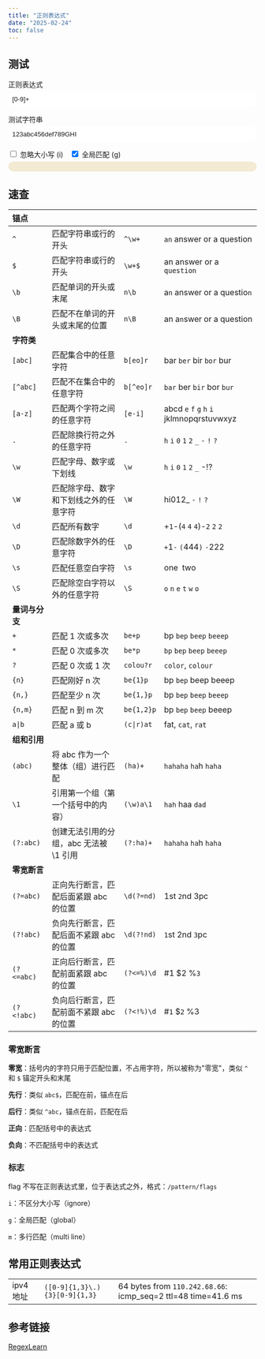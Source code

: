 ```yaml
---
title: "正则表达式"
date: "2025-02-24"
toc: false
---
```



## 测试


<style>
    .container {
        /*max-width: 500px;*/
    }
    .input-group {
        margin-bottom: 15px;
    }
    label {
        display: block;
        user-select: none;
        margin-bottom: 5px;
        font-weight: normal;
        transition: all 0.5s ease;
    }
    input[type="text"] {
        color: var(--text);
        border: 1px solid var(--home-search-border-fg);
        width: 100%;
        padding: 8px;
        box-sizing: border-box;
        border-radius: 10px;
        transition: all var(--transition-time) ease;
    }

    input[type="text"]:focus {
        border: 1px solid var(--home-search-border-focus-fg);
        outline: none;
    }

    #output {
        display: none;
    }
    .modifiers {
        margin-bottom: 0px;
    }
    .modifiers label {
        display: inline-block;
        margin-right: 10px;
    }
    .result {
        margin-top: 0px;
        padding: 10px;
        color: var(--fg);
        background-color: light-dark(#F3EAD3, #333C43);
        border: 1px solid var(--home-search-border-fg);
        border-radius: 10px;
        transition: all var(--transition-time) ease;
    }
    .highlight-0 {
        padding: 2px;
        border-radius: 3px;
    }
    .highlight-1 { margin-right: 1px;padding: 2px; border-radius: 4px; background-color: #7fbbb388; }
    .highlight-2 { margin-right: 1px;padding: 2px; border-radius: 4px; background-color: #a7c08088; }
    .highlight-3 { margin-right: 1px;padding: 2px; border-radius: 4px; background-color: #dbbc7f88; }
    .highlight-4 { margin-right: 1px;padding: 2px; border-radius: 4px; background-color: #e67e4088; }
    .highlight-5 { margin-right: 1px;padding: 2px; border-radius: 4px; background-color: #e67e8088; }
</style>


<div class="container">
    <div class="input-group">
        <label for="regex">正则表达式</label>
        <input type="text" id="regex" value="[0-9]+">
    </div>
    <div class="input-group">
        <label for="testString">测试字符串</label>
        <input type="text" id="testString" value="123abc456def789GHI">
    </div>
    <div class="input-group modifiers">
        <label><input type="checkbox" name="modifier" value="i">  忽略大小写 (i)</label>
        <label><input type="checkbox" name="modifier" value="g" checked>  全局匹配 (g)</label>
    </div>
    <div class="result" id="result">
        <div id="highlightedText"></div>
        <p id="output"></p>
    </div>
</div>


<script>
    // 获取 DOM 元素
    const regexInput = document.getElementById('regex');
    const testStringInput = document.getElementById('testString');
    const modifierCheckboxes = document.querySelectorAll('input[name="modifier"]');
    const outputElement = document.getElementById('output');
    const highlightedTextElement = document.getElementById('highlightedText');
    // 监听输入框和复选框的变化
    regexInput.addEventListener('input', updateResult);
    testStringInput.addEventListener('input', updateResult);
    modifierCheckboxes.forEach(checkbox => {
        checkbox.addEventListener('change', updateResult);
    });
    // 更新结果的函数
    function updateResult() {
        const regexValue = regexInput.value;
        const testString = testStringInput.value;
        // 获取选中的修饰符
        const modifiers = Array.from(modifierCheckboxes)
            .filter(checkbox => checkbox.checked)
            .map(checkbox => checkbox.value)
            .join('');
        try {
            const regex = new RegExp(regexValue, modifiers);
            const matches = testString.match(regex);
            // 显示匹配结果
            if (matches) {
                outputElement.innerHTML = `匹配成功：<br>${matches.join('<br>')}`;
            } else {
                outputElement.innerHTML = '没有找到匹配项';
            }
            // 高亮显示匹配的文本
            if (regexValue) {
                let highlightedText = testString;
                let colorIndex = 0; // 用于切换颜色
                const colors = ['highlight-1', 'highlight-2', 'highlight-3', 'highlight-4', 'highlight-5'];
                // 使用正则表达式替换匹配项
                highlightedText = highlightedText.replace(regex, match => {
                    const colorClass = colors[colorIndex % colors.length]; // 循环使用颜色
                    colorIndex++;
                    return `<span class="highlight-0 ${colorClass}">${match}</span>`;
                });
                highlightedTextElement.innerHTML = highlightedText;
            } else {
                highlightedTextElement.innerHTML = testString; // 如果没有正则表达式，直接显示原文本
            }
        } catch (e) {
            outputElement.innerHTML = `正则表达式错误：${e.message}`;
            highlightedTextElement.innerHTML = testString; // 显示原文本
        }
    }
    // 初始化时调用一次
    updateResult();
</script>




## 速查

<div class="table-container">

|锚点             |                                       |           |                                           |
|:----------------|:--------------------------------------|:----------|:------------------------------------------|
|`^`              |匹配字符串或行的开头                   |`^\w+`     |`an` answer or a question                  |
|`$`              |匹配字符串或行的开头                   |`\w+$`     |an answer or a `question`                  |
|`\b`             |匹配单词的开头或末尾                   |`n\b`      |a`n` answer or a questio`n`                |
|`\B`             |匹配不在单词的开头或末尾的位置         |`n\B`      |an a`n`swer or a question                  |
|**字符类**       |                                       |           |                                           |
|`[abc]`          |匹配集合中的任意字符                   |`b[eo]r`   |bar `ber` bir `bor` bur                    |
|`[^abc]`         |匹配不在集合中的任意字符               |`b[^eo]r`  |`bar` ber `bir` bor `bur`                  |
|`[a-z]`          |匹配两个字符之间的任意字符             |`[e-i]`    |abcd `e` `f` `g` `h` `i` jklmnopqrstuvwxyz |
|`.`              |匹配除换行符之外的任意字符             |`.`        |`h` `i` `0` `1` `2` `_` `-` `!` `?`        |
|`\w`             |匹配字母、数字或下划线                 |`\w`       |`h` `i` `0` `1` `2` `_` -!?                |
|`\W`             |匹配除字母、数字和下划线之外的任意字符 |`\W`       |hi012_ `-` `!` `?`                         |
|`\d`             |匹配所有数字                           |`\d`       |+`1`-(`4` `4` `4`)-`2` `2` `2`             |
|`\D`             |匹配除数字外的任意字符                 |`\D`       |`+`1`-` `(`444`)` `-`222                   |
|`\s`             |匹配任意空白字符                       |`\s`       |one` `two                                  |
|`\S`             |匹配除空白字符以外的任意字符           |`\S`       |`o` `n` `e`  `t` `w` `o`                   |
|**量词与分支**   |                                       |           |                                           |
|`+`              |匹配 1 次或多次                        |`be+p`     |bp `bep` `beep` `beeep`                    |
|`*`              |匹配 0 次或多次                        |`be*p`     |`bp` `bep` `beep` `beeep`                  |
|`?`              |匹配 0 次或 1 次                       |`colou?r`  |`color`, `colour`                          |
|`{n}`            |匹配刚好 n 次                          |`be{1}p`   |bp `bep` beep beeep                        |
|`{n,}`           |匹配至少 n 次                          |`be{1,}p`  |bp `bep` `beep` `beeep`                    |
|`{n,m}`          |匹配 n 到 m 次                         |`be{1,2}p` |bp `bep` `beep` beeep                      |
|`a\|b`           |匹配 a 或 b                            |`(c\|r)at` |fat, `cat`, `rat`                          |
|**组和引用**     |                                       |           |                                           |
|`(abc)`          |将 abc 作为一个整体（组）进行匹配      |`(ha)+`    |`hahaha` `ha`h `haha`                      |
|`\1`             |引用第一个组（第一个括号中的内容）     |`(\w)a\1`  |`hah` haa `dad`                            |
|`(?:abc)`        |创建无法引用的分组，abc 无法被 \1 引用 |`(?:ha)+`  |`hahaha` `ha`h `haha`                      |
|**零宽断言**     |                                       |           |                                           |
|`(?=abc)`        |正向先行断言，匹配后面紧跟 abc 的位置  |`\d(?=nd)` |1st `2`nd 3pc                              |
|`(?!abc)`        |负向先行断言，匹配后面不紧跟 abc 的位置|`\d(?!nd)` |`1`st 2nd `3`pc                            |
|`(?<=abc)`       |正向后行断言，匹配前面紧跟 abc 的位置  |`(?<=%)\d` |#1 $2 %`3`                                 |
|`(?<!abc)`       |负向后行断言，匹配前面不紧跟 abc 的位置|`(?<!%)\d` |#`1` $`2` %3                                 |

</div>


### 零宽断言

**零宽**：括号内的字符只用于匹配位置，不占用字符，所以被称为"零宽"，类似 `^` 和 `$` 锚定开头和末尾

**先行**：类似 `abc$`，匹配在前，锚点在后

**后行**：类似 `^abc`，锚点在前，匹配在后

**正向**：匹配括号中的表达式

**负向**：不匹配括号中的表达式


### 标志

flag 不写在正则表达式里，位于表达式之外，格式：`/pattern/flags`

`i`：不区分大小写（ignore）

`g`：全局匹配（global）

`m`：多行匹配（multi line）


## 常用正则表达式

<div class="table-container no-thead">

|                 |                                       |                                                      |
|:----------------|:--------------------------------------|:-----------------------------------------------------|
|ipv4 地址        |`([0-9]{1,3}\.){3}[0-9]{1,3}`          |64 bytes from `110.242.68.66`: icmp\_seq=2 ttl=48 time=41.6 ms|

</div>


## 参考链接

[RegexLearn](https://regexlearn.com/zh-cn)

